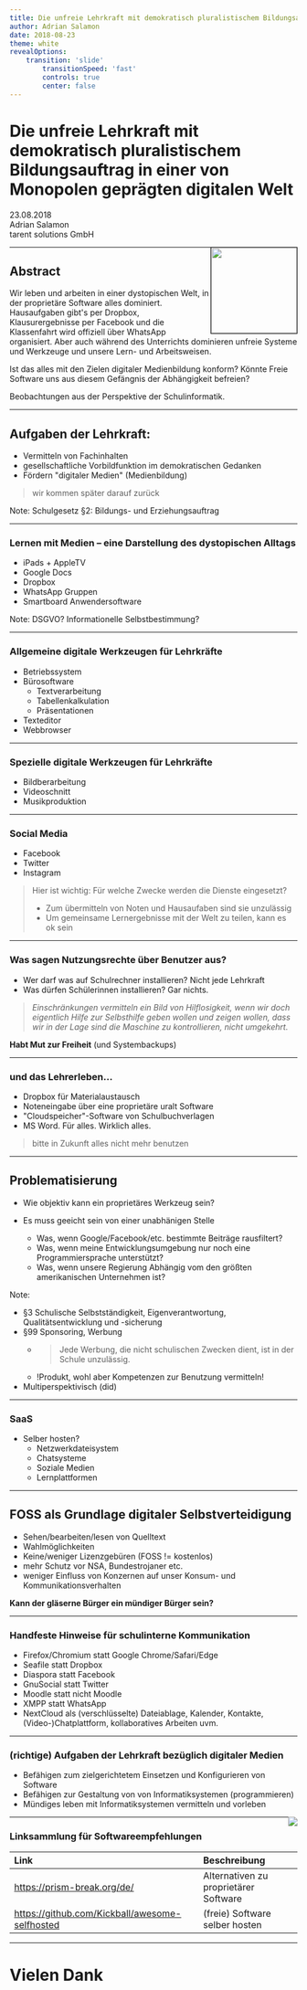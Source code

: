 ```yaml
---
title: Die unfreie Lehrkraft mit demokratisch pluralistischem Bildungsauftrag in einer von Monopolen geprägten digitalen Welt
author: Adrian Salamon
date: 2018-08-23
theme: white
revealOptions:
    transition: 'slide'
		transitionSpeed: 'fast'
		controls: true
		center: false
---
```

<!-- start with
	reveal-md PITCHME.md --css slidestyle.css -w --theme white
-->


<!-- use with marp editor-->

<!-- $size: 16:9
$author: Adrian Salamon
$date: 2018-08-23
$title: Die unfreie Lehrkraft – Ausbruch aus dem Gefängnis der Abhängigkeit
$theme: gaia
template:invert
-->


# Die unfreie Lehrkraft mit demokratisch pluralistischem Bildungsauftrag in einer von Monopolen geprägten digitalen Welt 

<div class="mydata">
23.08.2018 <br>
Adrian Salamon <br>
tarent solutions GmbH
</div>

<img style="float: right; width:150px; border-style: solid; border-color:#000000;
    border-width: 1px;" src="./cc-by.svg">

---
## Abstract

Wir leben und arbeiten in einer dystopischen Welt, in der proprietäre Software alles dominiert. Hausaufgaben gibt's per Dropbox, Klausurergebnisse per Facebook und die Klassenfahrt wird offiziell über WhatsApp organisiert. Aber auch während des Unterrichts dominieren unfreie Systeme und Werkzeuge und unsere Lern- und Arbeitsweisen.

Ist das alles mit den Zielen digitaler Medienbildung konform? Könnte Freie Software uns aus diesem Gefängnis der Abhängigkeit befreien?

Beobachtungen aus der Perspektive der Schulinformatik.

---



<!--footer: Adrian Salamon, 2018. cc-by 4.0 -->


## Aufgaben der Lehrkraft:
* Vermitteln von Fachinhalten
* gesellschaftliche Vorbildfunktion im demokratischen Gedanken
* Fördern "digitaler Medien" (Medienbildung)

> wir kommen später darauf zurück

Note: Schulgesetz §2: Bildungs- und Erziehungsauftrag


---

### Lernen mit Medien – eine Darstellung des dystopischen Alltags

* iPads + AppleTV
* Google Docs
* Dropbox
* WhatsApp Gruppen
* Smartboard Anwendersoftware

Note: DSGVO? Informationelle Selbstbestimmung?

---

### Allgemeine digitale Werkzeugen für Lehrkräfte 
* Betriebssystem
* Bürosoftware
	- Textverarbeitung
	- Tabellenkalkulation
	- Präsentationen
* Texteditor
* Webbrowser

---

### Spezielle digitale Werkzeugen für Lehrkräfte 
* Bildberarbeitung
* Videoschnitt
* Musikproduktion

---

### Social Media
* Facebook
* Twitter
* Instagram



> Hier ist wichtig:
> Für welche Zwecke werden die Dienste eingesetzt?
>  * Zum übermitteln von Noten und Hausaufaben sind sie unzulässig
>  * Um gemeinsame Lernergebnisse mit der Welt zu teilen, kann es ok sein

---

### Was sagen Nutzungsrechte über Benutzer aus?
* Wer darf was auf Schulrechner installieren? Nicht jede Lehrkraft
* Was dürfen Schülerinnen installieren? Gar nichts.

> _Einschränkungen vermitteln ein Bild von Hilflosigkeit, wenn wir doch eigentlich Hilfe zur Selbsthilfe geben wollen und zeigen wollen, dass wir in der Lage sind die Maschine zu kontrollieren, nicht umgekehrt._


**Habt Mut zur Freiheit** (und Systembackups)

---

### und das Lehrerleben… 
* Dropbox für Materialaustausch
* Noteneingabe über eine proprietäre uralt Software
* "Cloudspeicher"-Software von Schulbuchverlagen
* MS Word. Für alles. Wirklich alles.

> bitte in Zukunft alles nicht mehr benutzen

---

## Problematisierung

* Wie objektiv kann ein proprietäres Werkzeug sein?
* Es muss geeicht sein von einer unabhänigen Stelle

	* Was, wenn Google/Facebook/etc. bestimmte Beiträge rausfiltert?
	* Was, wenn meine Entwicklungsumgebung nur noch eine Programmiersprache unterstützt?
	* Was, wenn unsere Regierung Abhängig vom den größten amerikanischen Unternehmen ist?

Note:
* §3 Schulische Selbstständigkeit, Eigenverantwortung, Qualitätsentwicklung und -sicherung
* §99 Sponsoring, Werbung
	- > Jede Werbung, die nicht schulischen Zwecken dient, ist in der Schule unzulässig.
	- !Produkt, wohl aber Kompetenzen zur Benutzung vermitteln!
* Multiperspektivisch (did)


---

### SaaS

* Selber hosten?
	- Netzwerkdateisystem
	- Chatsysteme
	- Soziale Medien
	- Lernplattformen


---

## FOSS als Grundlage digitaler Selbstverteidigung
* Sehen/bearbeiten/lesen von Quelltext <!-- -> Transparenz -->
* Wahlmöglichkeiten <!-- -> Weniger Abhängigkeiten von einem bestimmten Hersteller/Marke -->
* Keine/weniger Lizenzgebüren (FOSS != kostenlos)
* mehr Schutz vor NSA, Bundestrojaner etc.
* weniger Einfluss von Konzernen auf unser Konsum- und Kommunikationsverhalten

__Kann der gläserne Bürger ein mündiger Bürger sein?__

---
### Handfeste Hinweise für schulinterne Kommunikation
* Firefox/Chromium statt Google Chrome/Safari/Edge
* Seafile statt Dropbox
* Diaspora statt Facebook
* GnuSocial statt Twitter
* Moodle statt nicht Moodle
* XMPP statt WhatsApp
* NextCloud als (verschlüsselte) Dateiablage, Kalender, Kontakte, (Video-)Chatplattform, kollaboratives Arbeiten uvm.

---

### (richtige) Aufgaben der Lehrkraft bezüglich digitaler Medien

* Befähigen zum zielgerichtetem Einsetzen und Konfigurieren von Software
* Befähigen zur Gestaltung von von Informatiksystemen (programmieren)
* Mündiges leben mit Informatiksystemen vermitteln und vorleben

<img style="float: right" src="./lehrer-empty.svg">

---
### Linksammlung für Softwareempfehlungen


| Link | Beschreibung  |
|:------------ |:-------------|
|https://prism-break.org/de/ | Alternativen zu proprietärer  Software 
|https://github.com/Kickball/awesome-selfhosted | (freie) Software selber hosten

---
# Vielen Dank



